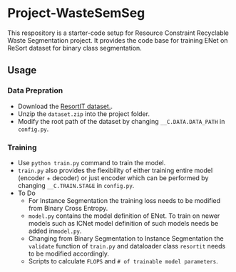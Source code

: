 # Project-WasteSemSeg
This respository is a starter-code setup for Resource Constraint Recyclable Waste Segmentation project. It provides the code base for training ENet on ReSort dataset for binary class segmentation.

## Usage

### Data Prepration
* Download the [ResortIT dataset.](https://drive.google.com/file/d/14ThGc53okYC61AnTXFAofiYYY8PTZYtl/view?usp=share_link).
* Unzip the ```dataset.zip``` into the project folder.
* Modify the root path of the dataset by changing ```__C.DATA.DATA_PATH``` in ```config.py```.

### Training
* Use ```python train.py``` command to train the model.
* ```train.py``` also provides the flexibility of either training entire model (encoder + decoder) or just encoder which can be performed by changing ```__C.TRAIN.STAGE``` in ```config.py```.
* To Do
  - For Instance Segmentation the training loss needs to be modified from Binary Cross Entropy.
  - ```model.py``` contains the model definition of ENet. To train on newer models such as ICNet model definition of such models needs be added in```model.py```.
  - Changing from Binary Segmentation to Instance Segmentation the ```validate``` function of ```train.py``` and dataloader class ```resortit``` needs to be modified accordingly.
  - Scripts to calculate ```FLOPS``` and  ```# of trainable model parameters```.

